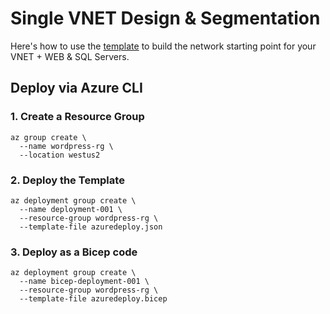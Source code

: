 # Single VNET Design & Segmentation

Here's how to use the [template](https://github.com/mikepfeiffer/azure-network-101/blob/main/projects/Project%201/templates/azuredeploy.json) to build the network starting point for your VNET + WEB & SQL Servers.

## Deploy via Azure CLI

### 1. Create a Resource Group

```
az group create \
  --name wordpress-rg \
  --location westus2
```

### 2. Deploy the Template

```
az deployment group create \
  --name deployment-001 \
  --resource-group wordpress-rg \
  --template-file azuredeploy.json
```

### 3. Deploy as a Bicep code

```
az deployment group create \
  --name bicep-deployment-001 \
  --resource-group wordpress-rg \
  --template-file azuredeploy.bicep
```
